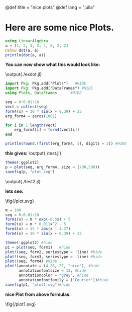 @def title = "nice plots"
@def lang = "julia"

# Here are some nice Plots.

```julia:./exdot.jl
using LinearAlgebra
a = [1, 2, 3, 3, 4, 5, 2, 2]
@show dot(a, a)
println(dot(a, a)) 
```

**You can now show what this would look like:**

\output{./exdot.jl}

```julia:./test.jl
import Pkg; Pkg.add("Plots")   #HIDE
import Pkg; Pkg.add("DataFrames") #HIDE
using Plots, DataFrames      #HIDE

seq = 0:0.01:10
vect = collect(seq)
form4(x) = 30 * sin(x + 0.39) + 25
erg_form4 = zeros(1001)

for i in 1:length(vect)
    erg_form4[i] = form4(vect[i])
end

println(round.(first(erg_form4, 5), digits = 2)) #HIDE
```
**this gives:**
\output{./test.jl}

```julia:./test2.jl
theme(:ggplot2)
p = plot(seq, erg_form4, size = (700,500))
savefig(p, "plot.svg")
```
\output{./test2.jl}

**lets see:**

\fig{/plot.svg}

```julia:./test3.jl
m = 100
seq = 0:0.01:10
form1(x) = m * exp(-0.5x) + 5
form2(x) = m * 0.011x^2 - 5
form3(x) = 15 * abs(x - 4.37)
form4(x) = 30 * sin(x + 0.39) + 25
```

```julia:./test4.jl 
theme(:ggplot2) #hide
p1 = plot(seq, form1)   #hide
plot!(seq, form2, seriestype = :line) #hide 
plot!(seq, form3, seriestype = :line) #hide
plot!(seq, form4) #hide
plot!(annotate = (4.26, 27, "nice"), #hide
      annotationfontsize = 15, #hide
	  annotationcolor = "grey", #hide
	  annotationfontfamily = ("Courier"))#hide
savefig(p1, "plot1.svg")#hide
```
**nice Plot from above formulas:**

\fig{/plot1.svg}



